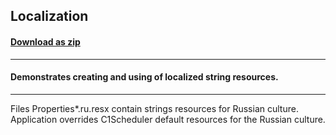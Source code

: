 ## Localization
#### [Download as zip](https://grapecity.github.io/DownGit/#/home?url=https://github.com/GrapeCity/ComponentOne-WPF-Samples/tree/master/NET_4.6.2/C1.WPF.Schedule/VB/Localization)
____
#### Demonstrates creating and using of localized string resources.
____
Files Properties\*.ru.resx contain strings resources for Russian culture. 
Application overrides C1Scheduler default resources for the Russian culture.
